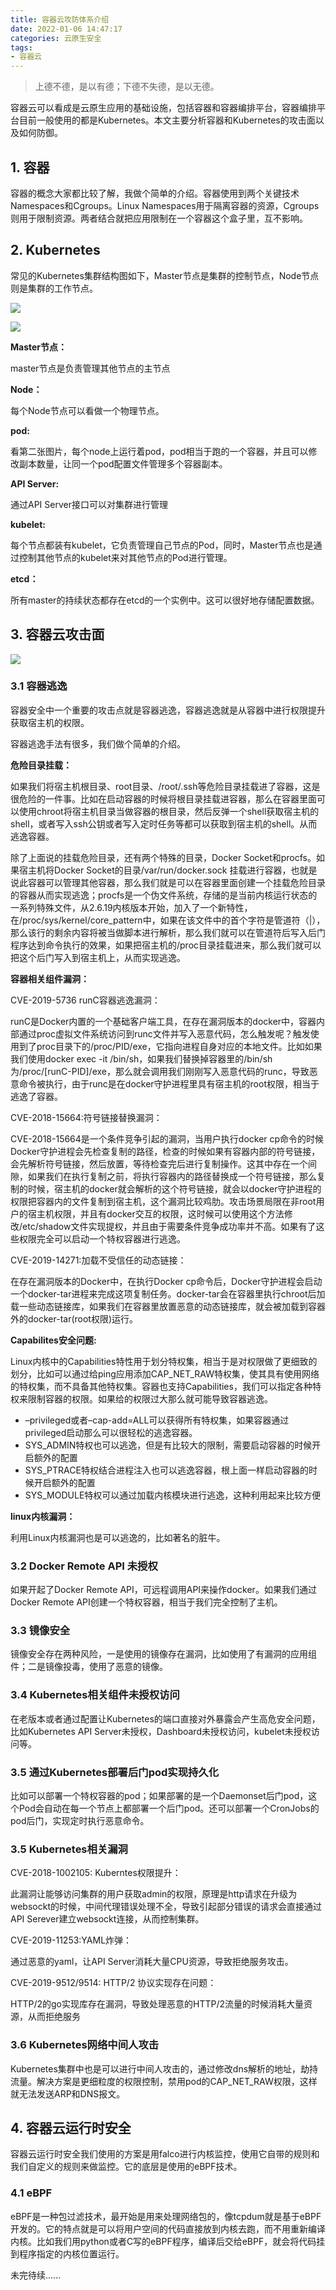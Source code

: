 ```yaml
---
title: 容器云攻防体系介绍
date: 2022-01-06 14:47:17
categories: 云原生安全
tags: 
- 容器云
---
```


> 上德不德，是以有德；下德不失德，是以无德。

容器云可以看成是云原生应用的基础设施，包括容器和容器编排平台，容器编排平台目前一般使用的都是Kubernetes。本文主要分析容器和Kubernetes的攻击面以及如何防御。

<!-- more -->

## 1. 容器

容器的概念大家都比较了解，我做个简单的介绍。容器使用到两个关键技术Namespaces和Cgroups。Linux Namespaces用于隔离容器的资源，Cgroups则用于限制资源。两者结合就把应用限制在一个容器这个盒子里，互不影响。





## 2. Kubernetes

常见的Kubernetes集群结构图如下，Master节点是集群的控制节点，Node节点则是集群的工作节点。

![](../images/pic/k8s.png)

![](../images/pic/k8s18.jpg) 

**Master节点：**

master节点是负责管理其他节点的主节点

**Node：**

每个Node节点可以看做一个物理节点。

**pod:**

看第二张图片，每个node上运行着pod，pod相当于跑的一个容器，并且可以修改副本数量，让同一个pod配置文件管理多个容器副本。

**API Server:**

通过API Server接口可以对集群进行管理

**kubelet:**

每个节点都装有kubelet，它负责管理自己节点的Pod，同时，Master节点也是通过控制其他节点的kubelet来对其他节点的Pod进行管理。

**etcd：**

所有master的持续状态都存在etcd的一个实例中。这可以很好地存储配置数据。



## 3. 容器云攻击面



![](../images/pic/k8s0.jpg) 



### 3.1 容器逃逸

容器安全中一个重要的攻击点就是容器逃逸，容器逃逸就是从容器中进行权限提升获取宿主机的权限。

容器逃逸手法有很多，我们做个简单的介绍。

**危险目录挂载：**

如果我们将宿主机根目录、root目录、/root/.ssh等危险目录挂载进了容器，这是很危险的一件事。比如在启动容器的时候将根目录挂载进容器，那么在容器里面可以使用chroot将宿主机目录当做容器的根目录，然后反弹一个shell获取宿主机的shell，或者写入ssh公钥或者写入定时任务等都可以获取到宿主机的shell。从而逃逸容器。

除了上面说的挂载危险目录，还有两个特殊的目录，Docker Socket和procfs。如果宿主机将Docker Socket的目录/var/run/docker.sock 挂载进行容器，也就是说此容器可以管理其他容器，那么我们就是可以在容器里面创建一个挂载危险目录的容器从而实现逃逸；procfs是一个伪文件系统，存储的是当前内核运行状态的一系列特殊文件，从2.6.19内核版本开始，加入了一个新特性，在/proc/sys/kernel/core_pattern中，如果在该文件中的首个字符是管道符（|），那么该行的剩余内容将被当做脚本进行解析，那么我们就可以在管道符后写入后门程序达到命令执行的效果，如果把宿主机的/proc目录挂载进来，那么我们就可以把这个后门写入到宿主机上，从而实现逃逸。

**容器相关组件漏洞：**

CVE-2019-5736 runC容器逃逸漏洞：

runC是Docker内置的一个基础客户端工具，在存在漏洞版本的docker中，容器内部通过proc虚拟文件系统访问到runc文件并写入恶意代码，怎么触发呢？触发使用到了proc目录下的/proc/PID/exe，它指向进程自身对应的本地文件。比如如果我们使用docker exec -it /bin/sh，如果我们替换掉容器里的/bin/sh为/proc/[runC-PID]/exe，那么就会调用我们刚刚写入恶意代码的runc，导致恶意命令被执行，由于runc是在docker守护进程里具有宿主机的root权限，相当于逃逸了容器。

CVE-2018-15664:符号链接替换漏洞：

CVE-2018-15664是一个条件竞争引起的漏洞，当用户执行docker cp命令的时候Docker守护进程会先检查复制的路径，检查的时候如果有容器内部的符号链接，会先解析符号链接，然后放置，等待检查完后进行复制操作。这其中存在一个间隙，如果我们在执行复制之前，将执行容器内的路径替换成一个符号链接，那么复制的时候，宿主机的docker就会解析的这个符号链接，就会以docker守护进程的权限把容器内的文件复制到宿主机，这个漏洞比较鸡肋。攻击场景局限在非root用户的宿主机权限，并且有docker交互的权限，这时候可以使用这个方法修改/etc/shadow文件实现提权，并且由于需要条件竞争成功率并不高。如果有了这些权限完全可以启动一个特权容器进行逃逸。

CVE-2019-14271:加载不受信任的动态链接：

在存在漏洞版本的Docker中，在执行Docker cp命令后，Docker守护进程会启动一个docker-tar进程来完成这项复制任务。docker-tar会在容器里执行chroot后加载一些动态链接库，如果我们在容器里放置恶意的动态链接库，就会被加载到容器外的docker-tar(root权限)运行。

**Capabilites安全问题:**

Linux内核中的Capabilities特性用于划分特权集，相当于是对权限做了更细致的划分，比如可以通过给ping应用添加CAP_NET_RAW特权集，使其具有使用网络的特权集，而不具备其他特权集。容器也支持Capabilities，我们可以指定各种特权来限制容器的权限。如果给的权限过大那么就可能导致容器逃逸。

- –privileged或者–cap-add=ALL可以获得所有特权集，如果容器通过privileged启动那么可以很轻松的逃逸容器。
- SYS_ADMIN特权也可以逃逸，但是有比较大的限制，需要启动容器的时候开启额外的配置
- SYS_PTRACE特权结合进程注入也可以逃逸容器，根上面一样启动容器的时候开启额外的配置
- SYS_MODULE特权可以通过加载内核模块进行逃逸，这种利用起来比较方便

**linux内核漏洞：**

利用Linux内核漏洞也是可以逃逸的，比如著名的脏牛。



### 3.2 Docker Remote API 未授权

如果开起了Docker Remote API，可远程调用API来操作docker。如果我们通过Docker Remote API创建一个特权容器，相当于我们完全控制了主机。



### 3.3 镜像安全

镜像安全存在两种风险，一是使用的镜像存在漏洞，比如使用了有漏洞的应用组件；二是镜像投毒，使用了恶意的镜像。



### 3.4 Kubernetes相关组件未授权访问

在老版本或者通过配置让Kubernetes的端口直接对外暴露会产生高危安全问题，比如Kubernetes API Server未授权，Dashboard未授权访问，kubelet未授权访问等。



### 3.5 通过Kubernetes部署后门pod实现持久化

比如可以部署一个特权容器的pod；如果部署的是一个Daemonset后门pod，这个Pod会自动在每一个节点上都部署一个后门pod。还可以部署一个CronJobs的pod后门，实现定时执行恶意命令。



### 3.5 Kubernetes相关漏洞

CVE-2018-1002105: Kuberntes权限提升：

此漏洞让能够访问集群的用户获取admin的权限，原理是http请求在升级为websockt的时候，中间代理错误处理不全，导致引起部分错误的请求会直接通过API Serever建立websockt连接，从而控制集群。

CVE-2019-11253:YAML炸弹：

通过恶意的yaml，让API Server消耗大量CPU资源，导致拒绝服务攻击。

CVE-2019-9512/9514: HTTP/2 协议实现存在问题：

HTTP/2的go实现库存在漏洞，导致处理恶意的HTTP/2流量的时候消耗大量资源，从而拒绝服务



### 3.6 Kubernetes网络中间人攻击

Kubernetes集群中也是可以进行中间人攻击的，通过修改dns解析的地址，劫持流量。解决方案是更细粒度的权限控制，禁用pod的CAP_NET_RAW权限，这样就无法发送ARP和DNS报文。





## 4. 容器云运行时安全

容器云运行时安全我们使用的方案是用falco进行内核监控，使用它自带的规则和我们自定义的规则来做监控。它的底层是使用的eBPF技术。

### 4.1 eBPF

eBPF是一种包过滤技术，最开始是用来处理网络包的，像tcpdum就是基于eBPF开发的。它的特点就是可以将用户空间的代码直接放到内核去跑，而不用重新编译内核。比如我们用python或者C写的eBPF程序，编译后交给eBPF，就会将代码挂到程序指定的内核位置运行。

未完待续......



































